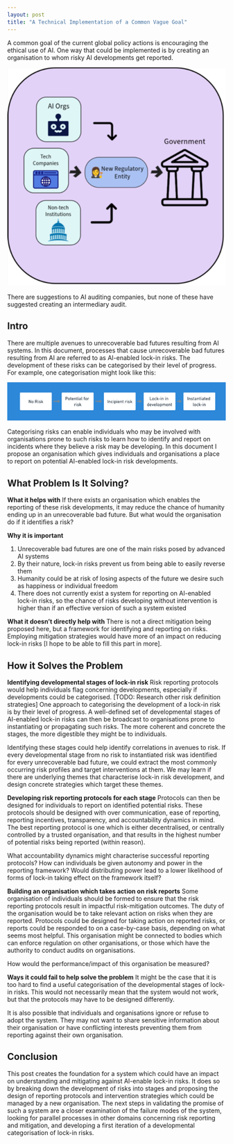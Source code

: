 ```yaml
---
layout: post
title: "A Technical Implementation of a Common Vague Goal"
---
```

A common goal of the current global policy actions is encouraging the ethical use of AI. One way that could be implemented is by creating an organisation to whom risky AI developments get reported.

![Diagram showing how the organisation proposed might look](assets/diagram_1.png)

There are suggestions to AI auditing companies, but none of these have suggested creating an intermediary audit.
## Intro

There are multiple avenues to unrecoverable bad futures resulting from AI systems. In this document, processes that cause unrecoverable bad futures resulting from AI are referred to as AI-enabled lock-in risks. The development of these risks can be categorised by their level of progress. For example, one categorisation might look like this:

![Diagram showing how the development of risks might look](assets/risks.png)

Categorising risks can enable individuals who may be involved with organisations prone to such risks to learn how to identify and report on incidents where they believe a risk may be developing. In this document I propose an organisation which gives individuals and organisations a place to report on potential AI-enabled lock-in risk developments.

## What Problem Is It Solving?

**What it helps with**
If there exists an organisation which enables the reporting of these risk developments, it may reduce the chance of humanity ending up in an unrecoverable bad future.
But what would the organisation do if it identifies a risk?

**Why it is important**
1. Unrecoverable bad futures are one of the main risks posed by advanced AI systems
2. By their nature, lock-in risks prevent us from being able to easily reverse them
3. Humanity could be at risk of losing aspects of the future we desire such as happiness or individual freedom
4. There does not currently exist a system for reporting on AI-enabled lock-in risks, so the chance of risks developing without intervention is higher than if an effective version of such a system existed

**What it doesn’t directly help with**
There is not a direct mitigation being proposed here, but a framework for identifying and reporting on risks. Employing mitigation strategies would have more of an impact on reducing lock-in risks [I hope to be able to fill this part in more].

## How it Solves the Problem
**Identifying developmental stages of lock-in risk**
Risk reporting protocols would help individuals flag concerning developments, especially if developments could be categorised. [TODO: Research other risk definition strategies] One approach to categorising the development of a lock-in risk is by their level of progress. A well-defined set of developmental stages of AI-enabled lock-in risks can then be broadcast to organisations prone to instantiating or propagating such risks. The more coherent and concrete the stages, the more digestible they might be to individuals.

Identifying these stages could help identify correlations in avenues to risk. If every developmental stage from no risk to instantiated risk was identified for every unrecoverable bad future, we could extract the most commonly occurring risk profiles and target interventions at them. We may learn if there are underlying themes that characterise lock-in risk development, and design concrete strategies which target these themes.

**Developing risk reporting protocols for each stage**
Protocols can then be designed for individuals to report on identified potential risks. These protocols should be designed with over communication, ease of reporting, reporting incentives, transparency, and accountability dynamics in mind. The best reporting protocol is one which is either decentralised, or centrally controlled by a trusted organisation, and that results in the highest number of potential risks being reported (within reason).

What accountability dynamics might characterise successful reporting protocols? How can individuals be given autonomy and power in the reporting framework? Would distributing power lead to a lower likelihood of forms of lock-in taking effect on the framework itself? 

**Building an organisation which takes action on risk reports**
Some organisation of individuals should be formed to ensure that the risk reporting protocols result in impactful risk-mitigation outcomes. The duty of the organisation would be to take relevant action on risks when they are reported. Protocols could be designed for taking action on reported risks, or reports could be responded to on a case-by-case basis, depending on what seems most helpful. This organisation might be connected to bodies which can enforce regulation on other organisations, or those which have the authority to conduct audits on organisations. 

How would the performance/impact of this organisation be measured? 

**Ways it could fail to help solve the problem**
It might be the case that it is too hard to find a useful categorisation of the developmental stages of lock-in risks. This would not necessarily mean that the system would not work, but that the protocols may have to be designed differently.

It is also possible that individuals and organisations ignore or refuse to adopt the system. They may not want to share sensitive information about their organisation or have conflicting interests preventing them from reporting against their own organisation.
## Conclusion
This post creates the foundation for a system which could have an impact on understanding and mitigating against AI-enable lock-in risks. It does so by breaking down the development of risks into stages and proposing the design of reporting protocols and intervention strategies which could be managed by a new organisation. The next steps in validating the promise of such a system are a closer examination of the failure modes of the system, looking for parallel processes in other domains concerning risk reporting and mitigation, and developing a first iteration of a developmental categorisation of lock-in risks.
